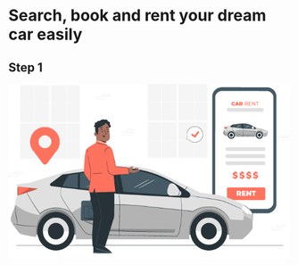 # Search, book and rent your dream car easily



## Step 1



![step 1](./assets/Carrent_descr.png)
